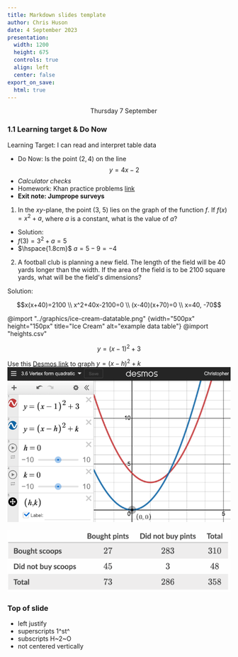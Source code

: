 ```yaml
---
title: Markdown slides template
author: Chris Huson
date: 4 September 2023
presentation:
  width: 1200
  height: 675
  controls: true
  align: left
  center: false
export_on_save:
  html: true
---
```


<!-- slide -->
$\hspace{5cm}$ Thursday 7 September

### 1.1 Learning target & Do Now

Learning Target: I can read and interpret table data

- Do Now: Is the point $(2,4)$ on the line
$$y=4x-2$$
- *Calculator checks*
- Homework: Khan practice problems [link](https://www.khanacademy.org/mission/sat)
- **Exit note: Jumprope surveys**

<!-- slide -->

1. In the $xy$-plane, the point (3, 5) lies on the graph of the function $f$. If $f(x)=x^2+a$, where $a$ is a constant, what is the value of $a$?

- Solution: <!-- .element: class="fragment" data-fragment-index="1" -->
- $f(3)=3^2+a=5$ <!-- .element: class="fragment" data-fragment-index="1" -->
- $\hspace{1.8cm}$ $a=5-9 = -4$ <!-- .element: class="fragment" data-fragment-index="1" -->

<!-- .slide: data-align="left" -->

2. A football club is planning a new field. The length of the field will be 40 yards longer than the width. If the area of the field is to be 2100 square yards, what will be the field's dimensions?

Solution: <!-- .element: class="fragment" data-fragment-index="1" -->

$$x(x+40)=2100 \\ x^2+40x-2100=0 \\ (x-40)(x+70)=0 \\ x=40, -70$$ <!-- .element: class="fragment" data-fragment-index="1" -->

<!-- slide -->

@import "../graphics/ice-cream-datatable.png" {width="500px" height="150px" title="Ice Cream" alt="example data table"}
@import "heights.csv"

<!-- slide -->

$$y=(x-1)^2+3$$

Use this [Desmos link](https://www.desmos.com/calculator/seeud05djh) to graph $y=(x-h)^2+k$
![desmos quadratics graph](../graphics/vertex-form-graph.png)

![Khan "easy" problem](../graphics/ice-cream-datatable.png)

<!-- .slide: data-align="left" -->

### Top of slide

- left justify
- superscripts 1^st^
- subscripts H~2~O
- not centered vertically
